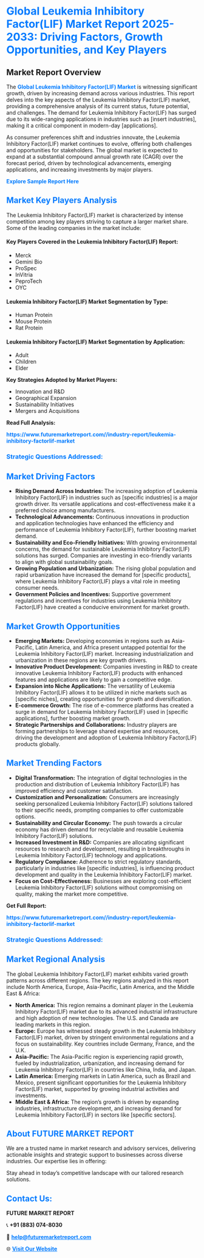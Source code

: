 <h1 style="color: #007BFF;">Global Leukemia Inhibitory Factor(LIF) Market Report 2025-2033: Driving Factors, Growth Opportunities, and Key Players</h1>

<section id="overview">
<h2>Market Report Overview</h2>
<p>The <a href="https://www.futuremarketreport.com//industry-report/leukemia-inhibitory-factorlif-market" style="color: #007BFF; text-decoration: none;"><strong>Global Leukemia Inhibitory Factor(LIF) Market</strong></a> is witnessing significant growth, driven by increasing demand across various industries. This report delves into the key aspects of the Leukemia Inhibitory Factor(LIF) market, providing a comprehensive analysis of its current status, future potential, and challenges. The demand for Leukemia Inhibitory Factor(LIF) has surged due to its wide-ranging applications in industries such as [insert industries], making it a critical component in modern-day [applications].</p>
<p>As consumer preferences shift and industries innovate, the Leukemia Inhibitory Factor(LIF) market continues to evolve, offering both challenges and opportunities for stakeholders. The global market is expected to expand at a substantial compound annual growth rate (CAGR) over the forecast period, driven by technological advancements, emerging applications, and increasing investments by major players.</p>
</section>

<section id="overview">
<p><a href="https://www.futuremarketreport.com//request-sample/reportId=78282" style="color: #007BFF; text-decoration: none;"><strong>Explore Sample Report Here</strong></a></p>
</section>

<section id="key-players">
<h2 style="color: #007BFF;">Market Key Players Analysis</h2>
<p>The Leukemia Inhibitory Factor(LIF) market is characterized by intense competition among key players striving to capture a larger market share. Some of the leading companies in the market include:</p>
<h4>Key Players Covered in the Leukemia Inhibitory Factor(LIF) Report:</h4>
<ul><li>Merck</li><li>Gemini Bio</li><li>ProSpec</li><li>InVitria</li><li>PeproTech</li><li>OYC</li></ul>
<h4>Leukemia Inhibitory Factor(LIF) Market Segmentation by Type:</h4>
<ul><li>Human Protein</li><li>Mouse Protein</li><li>Rat Protein</li></ul>

<h4>Leukemia Inhibitory Factor(LIF) Market Segmentation by Application:</h4>
<ul><li>Adult</li><li>Children</li><li>Elder</li></ul>
<p><strong>Key Strategies Adopted by Market Players:</strong></p>
<ul>
<li>Innovation and R&D</li>
<li>Geographical Expansion</li>
<li>Sustainability Initiatives</li>
<li>Mergers and Acquisitions</li>
</ul>
</section>

<section>
<p><strong>Read Full Analysis: </strong></p><a href="https://www.futuremarketreport.com//industry-report/leukemia-inhibitory-factorlif-market" style="color: #007BFF; text-decoration: none;"><strong>https://www.futuremarketreport.com//industry-report/leukemia-inhibitory-factorlif-market</strong></a>
<h3 style="color: #007BFF;">Strategic Questions Addressed:</h3>
</section>

<section id="driving-factors">
<h2 style="color: #007BFF;">Market Driving Factors</h2>
<ul>
<li><strong>Rising Demand Across Industries:</strong> The increasing adoption of Leukemia Inhibitory Factor(LIF) in industries such as [specific industries] is a major growth driver. Its versatile applications and cost-effectiveness make it a preferred choice among manufacturers.</li>
<li><strong>Technological Advancements:</strong> Continuous innovations in production and application technologies have enhanced the efficiency and performance of Leukemia Inhibitory Factor(LIF), further boosting market demand.</li>
<li><strong>Sustainability and Eco-Friendly Initiatives:</strong> With growing environmental concerns, the demand for sustainable Leukemia Inhibitory Factor(LIF) solutions has surged. Companies are investing in eco-friendly variants to align with global sustainability goals.</li>
<li><strong>Growing Population and Urbanization:</strong> The rising global population and rapid urbanization have increased the demand for [specific products], where Leukemia Inhibitory Factor(LIF) plays a vital role in meeting consumer needs.</li>
<li><strong>Government Policies and Incentives:</strong> Supportive government regulations and incentives for industries using Leukemia Inhibitory Factor(LIF) have created a conducive environment for market growth.</li>
</ul>
</section>

<section id="growth-opportunities">
<h2 style="color: #007BFF;">Market Growth Opportunities</h2>
<ul>
<li><strong>Emerging Markets:</strong> Developing economies in regions such as Asia-Pacific, Latin America, and Africa present untapped potential for the Leukemia Inhibitory Factor(LIF) market. Increasing industrialization and urbanization in these regions are key growth drivers.</li>
<li><strong>Innovative Product Development:</strong> Companies investing in R&D to create innovative Leukemia Inhibitory Factor(LIF) products with enhanced features and applications are likely to gain a competitive edge.</li>
<li><strong>Expansion into Niche Applications:</strong> The versatility of Leukemia Inhibitory Factor(LIF) allows it to be utilized in niche markets such as [specific niches], creating opportunities for growth and diversification.</li>
<li><strong>E-commerce Growth:</strong> The rise of e-commerce platforms has created a surge in demand for Leukemia Inhibitory Factor(LIF) used in [specific applications], further boosting market growth.</li>
<li><strong>Strategic Partnerships and Collaborations:</strong> Industry players are forming partnerships to leverage shared expertise and resources, driving the development and adoption of Leukemia Inhibitory Factor(LIF) products globally.</li>
</ul>
</section>

<section id="trending-factors">
<h2 style="color: #007BFF;">Market Trending Factors</h2>
<ul>
<li><strong>Digital Transformation:</strong> The integration of digital technologies in the production and distribution of Leukemia Inhibitory Factor(LIF) has improved efficiency and customer satisfaction.</li>
<li><strong>Customization and Personalization:</strong> Consumers are increasingly seeking personalized Leukemia Inhibitory Factor(LIF) solutions tailored to their specific needs, prompting companies to offer customizable options.</li>
<li><strong>Sustainability and Circular Economy:</strong> The push towards a circular economy has driven demand for recyclable and reusable Leukemia Inhibitory Factor(LIF) solutions.</li>
<li><strong>Increased Investment in R&D:</strong> Companies are allocating significant resources to research and development, resulting in breakthroughs in Leukemia Inhibitory Factor(LIF) technology and applications.</li>
<li><strong>Regulatory Compliance:</strong> Adherence to strict regulatory standards, particularly in industries like [specific industries], is influencing product development and quality in the Leukemia Inhibitory Factor(LIF) market.</li>
<li><strong>Focus on Cost-Effectiveness:</strong> Businesses are exploring cost-efficient Leukemia Inhibitory Factor(LIF) solutions without compromising on quality, making the market more competitive.</li>
</ul>
</section>

<section>
<p><strong>Get Full Report: </strong></p><a href="https://www.futuremarketreport.com//industry-report/leukemia-inhibitory-factorlif-market" style="color: #007BFF; text-decoration: none;"><strong>https://www.futuremarketreport.com//industry-report/leukemia-inhibitory-factorlif-market</strong></a>
<h3 style="color: #007BFF;">Strategic Questions Addressed:</h3>
</section>


<section id="regional-analysis">
<h2 style="color: #007BFF;">Market Regional Analysis</h2>
<p>The global Leukemia Inhibitory Factor(LIF) market exhibits varied growth patterns across different regions. The key regions analyzed in this report include North America, Europe, Asia-Pacific, Latin America, and the Middle East & Africa:</p>
<ul>
<li><strong>North America:</strong> This region remains a dominant player in the Leukemia Inhibitory Factor(LIF) market due to its advanced industrial infrastructure and high adoption of new technologies. The U.S. and Canada are leading markets in this region.</li>
<li><strong>Europe:</strong> Europe has witnessed steady growth in the Leukemia Inhibitory Factor(LIF) market, driven by stringent environmental regulations and a focus on sustainability. Key countries include Germany, France, and the U.K.</li>
<li><strong>Asia-Pacific:</strong> The Asia-Pacific region is experiencing rapid growth, fueled by industrialization, urbanization, and increasing demand for Leukemia Inhibitory Factor(LIF) in countries like China, India, and Japan.</li>
<li><strong>Latin America:</strong> Emerging markets in Latin America, such as Brazil and Mexico, present significant opportunities for the Leukemia Inhibitory Factor(LIF) market, supported by growing industrial activities and investments.</li>
<li><strong>Middle East & Africa:</strong> The region’s growth is driven by expanding industries, infrastructure development, and increasing demand for Leukemia Inhibitory Factor(LIF) in sectors like [specific sectors].</li>
</ul>
</section>

<footer>
<h2 style="color: #007BFF;">About FUTURE MARKET REPORT</h2>
<p>We are a trusted name in market research and advisory services, delivering actionable insights and strategic support to businesses across diverse industries. Our expertise lies in offering:</p>

<p>Stay ahead in today’s competitive landscape with our tailored research solutions.</p>

<h2 style="color: #007BFF;">Contact Us:</h2>
<p><strong>FUTURE MARKET REPORT</strong></p>
<p>📞 <strong>+91 (883) 074-8030</strong></p>
<p>📧 <strong><a href="mailto:help@futuremarketreport.com" style="color: #007BFF;">help@futuremarketreport.com</a></strong></p>
<p>🌐 <strong><a href="https://www.futuremarketreport.com/" style="color: #007BFF;">Visit Our Website</a></strong></p>
</footer>